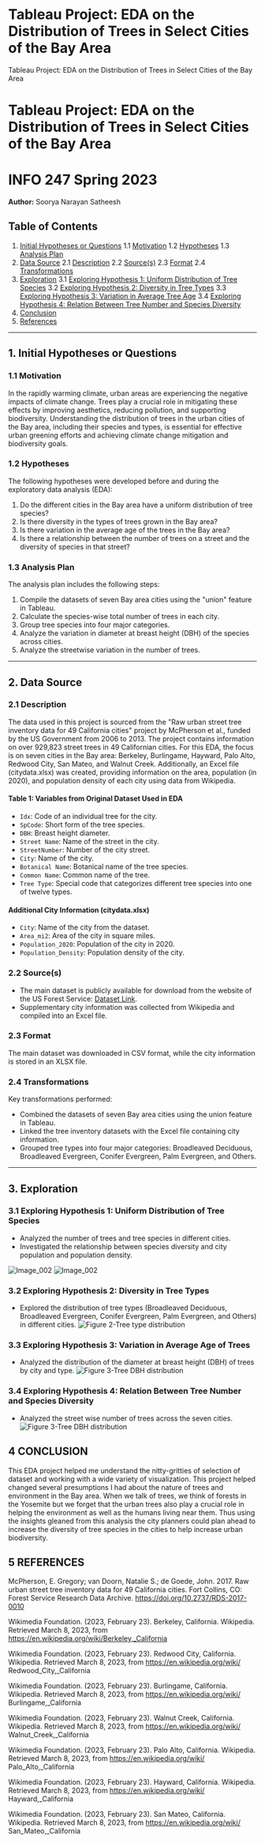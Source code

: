 # Tableau Project: EDA on the Distribution of Trees in Select Cities of the Bay Area
 Tableau Project: EDA on the Distribution of Trees in Select Cities of the Bay Area
# Tableau Project: EDA on the Distribution of Trees in Select Cities of the Bay Area
# INFO 247 Spring 2023

**Author:** Soorya Narayan Satheesh

## Table of Contents
1. [Initial Hypotheses or Questions](#initial-hypotheses-or-questions)
    1.1 [Motivation](#motivation)
    1.2 [Hypotheses](#hypotheses)
    1.3 [Analysis Plan](#analysis-plan)
2. [Data Source](#data-source)
    2.1 [Description](#description)
    2.2 [Source(s)](#sources)
    2.3 [Format](#format)
    2.4 [Transformations](#transformations)
3. [Exploration](#exploration)
    3.1 [Exploring Hypothesis 1: Uniform Distribution of Tree Species](#exploring-hypothesis-1-does-the-different-cities-of-the-bay-area-have-a-uniform-distribution-of-tree-species)
    3.2 [Exploring Hypothesis 2: Diversity in Tree Types](#exploring-hypothesis-2-is-there-diversity-in-the-tree-types-grown-in-the-bay-area)
    3.3 [Exploring Hypothesis 3: Variation in Average Tree Age](#exploring-hypothesis-3-is-there-variation-in-the-average-age-of-the-trees-in-the-bay-area)
    3.4 [Exploring Hypothesis 4: Relation Between Tree Number and Species Diversity](#exploring-hypothesis-4-is-there-any-relation-between-the-number-of-trees-in-a-street-and-the-diversity-of-species-there)
4. [Conclusion](#conclusion)
5. [References](#references)

---

## 1. Initial Hypotheses or Questions<a name="initial-hypotheses-or-questions"></a>

### 1.1 Motivation<a name="motivation"></a>
In the rapidly warming climate, urban areas are experiencing the negative impacts of climate change. Trees play a crucial role in mitigating these effects by improving aesthetics, reducing pollution, and supporting biodiversity. Understanding the distribution of trees in the urban cities of the Bay area, including their species and types, is essential for effective urban greening efforts and achieving climate change mitigation and biodiversity goals.

### 1.2 Hypotheses<a name="hypotheses"></a>
The following hypotheses were developed before and during the exploratory data analysis (EDA):
1. Do the different cities in the Bay area have a uniform distribution of tree species?
2. Is there diversity in the types of trees grown in the Bay area?
3. Is there variation in the average age of the trees in the Bay area?
4. Is there a relationship between the number of trees on a street and the diversity of species in that street?

### 1.3 Analysis Plan<a name="analysis-plan"></a>
The analysis plan includes the following steps:
1. Compile the datasets of seven Bay area cities using the "union" feature in Tableau.
2. Calculate the species-wise total number of trees in each city.
3. Group tree species into four major categories.
4. Analyze the variation in diameter at breast height (DBH) of the species across cities.
5. Analyze the streetwise variation in the number of trees.

---

## 2. Data Source<a name="data-source"></a>

### 2.1 Description<a name="description"></a>
The data used in this project is sourced from the "Raw urban street tree inventory data for 49 California cities" project by McPherson et al., funded by the US Government from 2006 to 2013. The project contains information on over 929,823 street trees in 49 Californian cities. For this EDA, the focus is on seven cities in the Bay area: Berkeley, Burlingame, Hayward, Palo Alto, Redwood City, San Mateo, and Walnut Creek. Additionally, an Excel file (citydata.xlsx) was created, providing information on the area, population (in 2020), and population density of each city using data from Wikipedia.

#### Table 1: Variables from Original Dataset Used in EDA
- `Idx`: Code of an individual tree for the city.
- `SpCode`: Short form of the tree species.
- `DBH`: Breast height diameter.
- `Street Name`: Name of the street in the city.
- `StreetNumber`: Number of the city street.
- `City`: Name of the city.
- `Botanical Name`: Botanical name of the tree species.
- `Common Name`: Common name of the tree.
- `Tree Type`: Special code that categorizes different tree species into one of twelve types.

#### Additional City Information (citydata.xlsx)
- `City`: Name of the city from the dataset.
- `Area_mi2`: Area of the city in square miles.
- `Population_2020`: Population of the city in 2020.
- `Population_Density`: Population density of the city.

### 2.2 Source(s)<a name="sources"></a>
- The main dataset is publicly available for download from the website of the US Forest Service: [Dataset Link](https://www.fs.usda.gov/rds/archive/catalog/RDS-2017-0010).
- Supplementary city information was collected from Wikipedia and compiled into an Excel file.

### 2.3 Format<a name="format"></a>
The main dataset was downloaded in CSV format, while the city information is stored in an XLSX file.

### 2.4 Transformations<a name="transformations"></a>
Key transformations performed:
- Combined the datasets of seven Bay area cities using the union feature in Tableau.
- Linked the tree inventory datasets with the Excel file containing city information.
- Grouped tree types into four major categories: Broadleaved Deciduous, Broadleaved Evergreen, Conifer Evergreen, Palm Evergreen, and Others.

---

## 3. Exploration<a name="exploration"></a>

### 3.1 Exploring Hypothesis 1: Uniform Distribution of Tree Species<a name="exploring-hypothesis-1-does-the-different-cities-of-the-bay-area-have-a-uniform-distribution-of-tree-species"></a>
- Analyzed the number of trees and tree species in different cities.
- Investigated the relationship between species diversity and city population and population density.

![Image_002](https://github.com/sooryansatheesh/Tableau-Project--EDA-on-the-Distribution-of-Trees-in-Select-Cities-of-the-Bay-Area/assets/86243234/01aeed5c-1436-4f04-a520-721e10901f71)
![Image_002](https://github.com/sooryansatheesh/Tableau-Project--EDA-on-the-Distribution-of-Trees-in-Select-Cities-of-the-Bay-Area/assets/86243234/1a2523e5-383e-44bd-ab27-776075cd404a)



### 3.2 Exploring Hypothesis 2: Diversity in Tree Types<a name="exploring-hypothesis-2-is-there-diversity-in-the-tree-types-grown-in-the-bay-area"></a>
- Explored the distribution of tree types (Broadleaved Deciduous, Broadleaved Evergreen, Conifer Evergreen, Palm Evergreen, and Others) in different cities.
![Figure 2-Tree type distribution](../Tableau-Project--EDA-on-the-Distribution-of-Trees-in-Select-Cities-of-the-Bay-Area/935844828/Image_003.gif)

### 3.3 Exploring Hypothesis 3: Variation in Average Age of Trees<a name="exploring-hypothesis-3-is-there-variation-in-the-average-age-of-the-trees-in-the-bay-area"></a>
- Analyzed the distribution of the diameter at breast height (DBH) of trees by city and type.
![Figure 3-Tree DBH distribution](../Tableau-Project--EDA-on-the-Distribution-of-Trees-in-Select-Cities-of-the-Bay-Area/935844828/Image_004.gif)

### 3.4 Exploring Hypothesis 4: Relation Between Tree Number and Species Diversity<a name="exploring-hypothesis-4-is-there-any-relation-between-the-number-of-trees-in-a-street-and-the-diversity-of-species-therea"></a>
- Analyzed the street wise number of trees across the seven cities.
![Figure 3-Tree DBH distribution](../Tableau-Project--EDA-on-the-Distribution-of-Trees-in-Select-Cities-of-the-Bay-Area/935844828/Image_005.gif)

## 4 	CONCLUSION <a name="conclusion"></a>

This EDA project helped me understand the nitty-gritties of selection of dataset and working with a wide variety of visualization. This project helped changed several presumptions I had about the nature of trees and environment in the Bay area. When we talk of trees, we think of forests in the Yosemite but we forget that the urban trees also play a crucial role in helping the environment as well as the humans living near them. Thus using the insights gleaned from this analysis the city planners could plan ahead to increase the diversity of tree species in the cities to help increase urban biodiversity.


## 5	REFERENCES <a name="references"></a>

McPherson, E. Gregory; van Doorn, Natalie S.; de Goede, John. 2017. Raw urban street tree inventory data for 49 California cities. Fort Collins, CO: Forest Service Research Data Archive. https://doi.org/10.2737/RDS-2017-0010

Wikimedia Foundation. (2023, February 23). Berkeley, California. Wikipedia. Retrieved March 8, 2023, from https://en.wikipedia.org/wiki/Berkeley,_California

Wikimedia Foundation. (2023, February 23). Redwood City, California. Wikipedia. Retrieved March 8, 2023, from https://en.wikipedia.org/wiki/ Redwood_City,_California

Wikimedia Foundation. (2023, February 23). Burlingame, California. Wikipedia. Retrieved March 8, 2023, from https://en.wikipedia.org/wiki/ Burlingame,_California

Wikimedia Foundation. (2023, February 23). Walnut Creek, California. Wikipedia. Retrieved March 8, 2023, from https://en.wikipedia.org/wiki/ Walnut_Creek,_California

Wikimedia Foundation. (2023, February 23). Palo Alto, California. Wikipedia. Retrieved March 8, 2023, from https://en.wikipedia.org/wiki/ Palo_Alto,_California

Wikimedia Foundation. (2023, February 23). Hayward, California. Wikipedia. Retrieved March 8, 2023, from https://en.wikipedia.org/wiki/ Hayward,_California

Wikimedia Foundation. (2023, February 23). San Mateo, California. Wikipedia. Retrieved March 8, 2023, from https://en.wikipedia.org/wiki/ San_Mateo,_California
